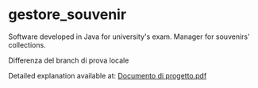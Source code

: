 # gestore_souvenir
Software developed in Java for university's exam. Manager for souvenirs' collections.

Differenza del branch di prova locale

Detailed explanation available at: [Documento di progetto.pdf](https://github.com/SianiEmanuele/gestore_souvenir/files/12837500/Documento.di.progetto.pdf)
